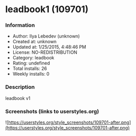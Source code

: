 # leadbook1 (109701)

### Information
- Author: Ilya Lebedev (unknown)
- Created at: unknown
- Updated at: 1/25/2015, 4:48:46 PM
- License: NO-REDISTRIBUTION
- Category: leadbook
- Rating: undefined
- Total installs: 26
- Weekly installs: 0


### Description
leadbook v1


### Screenshots (links to userstyles.org)
![https://userstyles.org/style_screenshots/109701-after.png](https://userstyles.org/style_screenshots/109701-after.png)


